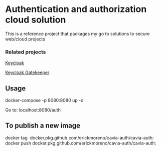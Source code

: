 # Authentication and authorization cloud solution

This is a reference project that packages my go to solutions to secure web/cloud projects

### Related projects

[Keycloak](https://www.keycloak.org)

[Keycloak Gatekeeper](https://www.keycloak.org/docs/latest/securing_apps/index.html#_keycloak_generic_adapter)

## Usage

docker-compose -p 8080:8080 up -d

Go to: localhost:8080/auth

## To publish a new image

docker tag <IMAGE ID> docker.pkg.github.com/erickmoreno/cavia-auth/cavia-auth:<IMAGE TAG>
docker push docker.pkg.github.com/erickmoreno/cavia-auth/cavia-auth:<IMAGE TAG>
